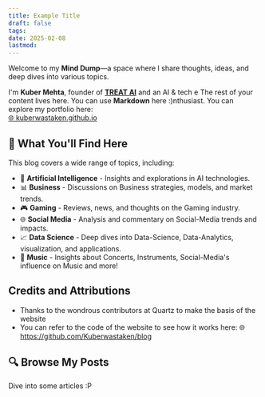 ```yaml
---
title: Example Title
draft: false
tags: 
date: 2025-02-08
lastmod:
---
```

 
Welcome to my **Mind Dump**—a space where I share thoughts, ideas, and deep dives into various topics.  

I'm **Kuber Mehta**, founder of [**TREAT AI**](https://www.trytreat.tech/) and an AI & tech e 
The rest of your content lives here. You can use **Markdown** here :)nthusiast. You can explore my portfolio here:  
[🌐 kuberwastaken.github.io](https://kuberwastaken.github.io/)  

## 📖 What You'll Find Here  
This blog covers a wide range of topics, including:  
- 🚀 **Artificial Intelligence** - Insights and explorations in AI technologies.
- 📊 **Business** - Discussions on Business strategies, models, and market trends.
- 🎮 **Gaming** - Reviews, news, and thoughts on the Gaming industry.
- 🌐 **Social Media** - Analysis and commentary on Social-Media trends and impacts.
- 📈 **Data Science** - Deep dives into Data-Science, Data-Analytics, visualization, and applications. 
- 🎸 **Music** - Insights about Concerts, Instruments, Social-Media's influence on Music and more!
## Credits and Attributions 

- Thanks to the wondrous contributors at Quartz to make the basis of the website
- You can refer to the code of the website to see how it works here:
🌐 https://github.com/Kuberwastaken/blog

## 🔍 Browse My Posts  
Dive into some articles :P